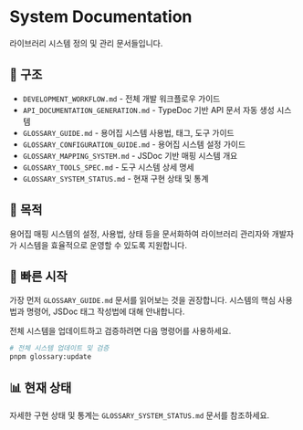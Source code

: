# System Documentation

라이브러리 시스템 정의 및 관리 문서들입니다.

## 📁 구조

- `DEVELOPMENT_WORKFLOW.md` - 전체 개발 워크플로우 가이드
- `API_DOCUMENTATION_GENERATION.md` - TypeDoc 기반 API 문서 자동 생성 시스템
- `GLOSSARY_GUIDE.md` - 용어집 시스템 사용법, 태그, 도구 가이드
- `GLOSSARY_CONFIGURATION_GUIDE.md` - 용어집 시스템 설정 가이드
- `GLOSSARY_MAPPING_SYSTEM.md` - JSDoc 기반 매핑 시스템 개요
- `GLOSSARY_TOOLS_SPEC.md` - 도구 시스템 상세 명세
- `GLOSSARY_SYSTEM_STATUS.md` - 현재 구현 상태 및 통계

## 🎯 목적

용어집 매핑 시스템의 설정, 사용법, 상태 등을 문서화하여 라이브러리 관리자와 개발자가 시스템을 효율적으로 운영할 수 있도록 지원합니다.

## 🚀 빠른 시작

가장 먼저 `GLOSSARY_GUIDE.md` 문서를 읽어보는 것을 권장합니다. 시스템의 핵심 사용법과 명령어, JSDoc 태그 작성법에 대해 안내합니다.

전체 시스템을 업데이트하고 검증하려면 다음 명령어를 사용하세요.

```bash
# 전체 시스템 업데이트 및 검증
pnpm glossary:update
```

## 📊 현재 상태

자세한 구현 상태 및 통계는 `GLOSSARY_SYSTEM_STATUS.md` 문서를 참조하세요.
